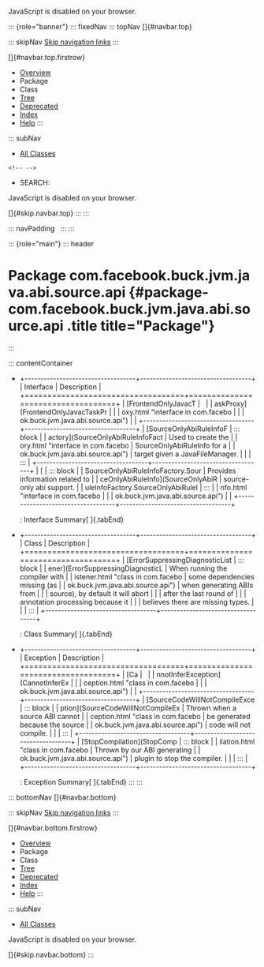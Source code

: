 <div>

JavaScript is disabled on your browser.

</div>

::: {role="banner"}
::: fixedNav
::: topNav
[]{#navbar.top}

::: skipNav
[Skip navigation links](#skip.navbar.top "Skip navigation links")
:::

[]{#navbar.top.firstrow}

-   [Overview](../../../../../../../../index.html)
-   Package
-   Class
-   [Tree](package-tree.html)
-   [Deprecated](../../../../../../../../deprecated-list.html)
-   [Index](../../../../../../../../index-all.html)
-   [Help](../../../../../../../../help-doc.html)
:::

::: subNav
-   [All Classes](../../../../../../../../allclasses.html)

```{=html}
<!-- -->
```
-   SEARCH:

<div>

<div>

JavaScript is disabled on your browser.

</div>

</div>

[]{#skip.navbar.top}
:::
:::

::: navPadding
 
:::
:::

::: {role="main"}
::: header
# Package com.facebook.buck.jvm.java.abi.source.api {#package-com.facebook.buck.jvm.java.abi.source.api .title title="Package"}
:::

::: contentContainer
-   +-----------------------------------+-----------------------------------+
    | Interface                         | Description                       |
    +===================================+===================================+
    | [FrontendOnlyJavacT               |                                   |
    | askProxy](FrontendOnlyJavacTaskPr |                                   |
    | oxy.html "interface in com.facebo |                                   |
    | ok.buck.jvm.java.abi.source.api") |                                   |
    +-----------------------------------+-----------------------------------+
    | [SourceOnlyAbiRuleInfoF           | ::: block                         |
    | actory](SourceOnlyAbiRuleInfoFact | Used to create the                |
    | ory.html "interface in com.facebo | SourceOnlyAbiRuleInfo for a       |
    | ok.buck.jvm.java.abi.source.api") | target given a JavaFileManager.   |
    |                                   | :::                               |
    +-----------------------------------+-----------------------------------+
    | [                                 | ::: block                         |
    | SourceOnlyAbiRuleInfoFactory.Sour | Provides information related to   |
    | ceOnlyAbiRuleInfo](SourceOnlyAbiR | source-only abi support.          |
    | uleInfoFactory.SourceOnlyAbiRuleI | :::                               |
    | nfo.html "interface in com.facebo |                                   |
    | ok.buck.jvm.java.abi.source.api") |                                   |
    +-----------------------------------+-----------------------------------+

    : Interface Summary[ ]{.tabEnd}

-   +-----------------------------------+-----------------------------------+
    | Class                             | Description                       |
    +===================================+===================================+
    | [ErrorSuppressingDiagnosticList   | ::: block                         |
    | ener](ErrorSuppressingDiagnosticL | When running the compiler with    |
    | istener.html "class in com.facebo | some dependencies missing (as     |
    | ok.buck.jvm.java.abi.source.api") | when generating ABIs from         |
    |                                   | source), by default it will abort |
    |                                   | after the last round of           |
    |                                   | annotation processing because it  |
    |                                   | believes there are missing types. |
    |                                   | :::                               |
    +-----------------------------------+-----------------------------------+

    : Class Summary[ ]{.tabEnd}

-   +-----------------------------------+-----------------------------------+
    | Exception                         | Description                       |
    +===================================+===================================+
    | [Ca                               |                                   |
    | nnotInferException](CannotInferEx |                                   |
    | ception.html "class in com.facebo |                                   |
    | ok.buck.jvm.java.abi.source.api") |                                   |
    +-----------------------------------+-----------------------------------+
    | [SourceCodeWillNotCompileExce     | ::: block                         |
    | ption](SourceCodeWillNotCompileEx | Thrown when a source ABI cannot   |
    | ception.html "class in com.facebo | be generated because the source   |
    | ok.buck.jvm.java.abi.source.api") | code will not compile.            |
    |                                   | :::                               |
    +-----------------------------------+-----------------------------------+
    | [StopCompilation](StopComp        | ::: block                         |
    | ilation.html "class in com.facebo | Thrown by our ABI generating      |
    | ok.buck.jvm.java.abi.source.api") | plugin to stop the compiler.      |
    |                                   | :::                               |
    +-----------------------------------+-----------------------------------+

    : Exception Summary[ ]{.tabEnd}
:::
:::

::: bottomNav
[]{#navbar.bottom}

::: skipNav
[Skip navigation links](#skip.navbar.bottom "Skip navigation links")
:::

[]{#navbar.bottom.firstrow}

-   [Overview](../../../../../../../../index.html)
-   Package
-   Class
-   [Tree](package-tree.html)
-   [Deprecated](../../../../../../../../deprecated-list.html)
-   [Index](../../../../../../../../index-all.html)
-   [Help](../../../../../../../../help-doc.html)
:::

::: subNav
-   [All Classes](../../../../../../../../allclasses.html)

<div>

<div>

JavaScript is disabled on your browser.

</div>

</div>

[]{#skip.navbar.bottom}
:::
